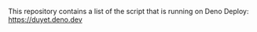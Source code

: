 This repository contains a list of the script that is running on Deno Deploy: https://duyet.deno.dev
